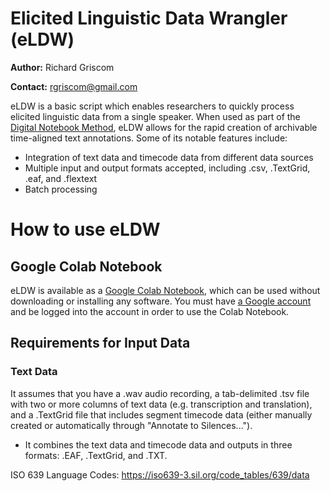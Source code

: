 # Elicited Linguistic Data Wrangler (eLDW)
**Author:** Richard Griscom

**Contact:** rgriscom@gmail.com

eLDW is a basic script which enables researchers to quickly process elicited linguistic data from a single speaker. When used as part of the [Digital Notebook Method](https://github.com/rgriscom/Digital-Notebook-Method), eLDW allows for the rapid creation of archivable time-aligned text annotations. Some of its notable features include:
* Integration of text data and timecode data from different data sources
* Multiple input and output formats accepted, including .csv, .TextGrid, .eaf, and .flextext
* Batch processing

# How to use eLDW
## Google Colab Notebook
eLDW is available as a [Google Colab Notebook](https://colab.research.google.com/drive/1k_mI4tPUCHVNq_m9_J62fcUVjcuHY7Qb?usp=sharing), which can be used without downloading or installing any software. You must have [a Google account](https://www.google.com/intl/en/account/about/) and be logged into the account in order to use the Colab Notebook. 

## Requirements for Input Data
### Text Data


It assumes that you have a .wav audio recording, a tab-delimited .tsv file with two or more columns of text data (e.g. transcription and translation), and a .TextGrid file that includes segment timecode data (either manually created or automatically through "Annotate to Silences...").
* It combines the text data and timecode data and outputs in three formats: .EAF, .TextGrid, and .TXT.  

ISO 639 Language Codes: https://iso639-3.sil.org/code_tables/639/data


